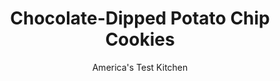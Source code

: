 ---
layout: ../../layouts/MarkdownPostLayout.astro
title: Chocolate-Dipped Potato Chip Cookies
author: America's Test Kitchen
pubDate: 2023-03-15
description: "Potato chips come in variations. Why shouldnt potato chip cookies?"
image_url: https://res.cloudinary.com/hksqkdlah/image/upload/ar_1:1,c_fill,dpr_2.0,f_auto,fl_lossy.progressive.strip_profile,g_faces:auto,q_auto:low,w_344/10097_sfs-potatochipcookies-v2-13a
tags: ["Desserts or Baked Goods","American","Cookies","Holiday","4th of July"]
calories: 3229
protein: 1
carbohydrates: 14
fats: 
fiber: 
ingredients: ["3/4 cup (3 3/4 ounces), all-purpose flour","1 1/2 ounces reduced-fat, potato chips, crushed fine (1/2 cup)","1/4 cup, pecans, toasted and chopped fine","1/4 teaspoon, salt","8 tablespoons, unsalted butter, cut into 8 pieces, softened but still cool","1/4 cup (1 3/4 ounces), granulated sugar","1/4 cup (1 ounce), confectioners' sugar","1 , large egg yolk","1/2 teaspoon, vanilla extract","10 ounces, bittersweet chocolate, chopped fine","1 tablespoon, coarse sea salt, such as Maldon"]
serves: 24
time: "1½ hours"
instructions: ["Adjust oven rack to middle position and heat oven to 350 degrees. Line 2 rimmed baking sheets with parchment paper. Combine flour, potato chips, pecans, and salt in bowl.","Using stand mixer fitted with paddle, beat butter, granulated sugar, and confectioners’ sugar on medium-high speed until pale and fluffy, about 3 minutes. Add egg yolk and vanilla and beat until combined. Reduce speed to low and slowly add flour mixture in 3 additions. Roll dough into 1-inch balls and space 3 inches apart on baking sheets. Flatten dough balls to ¼-inch thickness with bottom of floured drinking glass.","Bake, 1 sheet at a time, until cookies are just set and lightly browned on bottom, 10 to 13 minutes, rotating sheet halfway through baking. Let cookies cool completely on sheets, about 15 minutes.","Microwave chocolate in bowl at 50 percent power, stirring occasionally, until melted, 2 to 4 minutes. Carefully dip half of each cooled cookie in chocolate, scraping off excess with finger, and place on parchment paper–lined baking sheet. Sprinkle coarse salt over warm chocolate and refrigerate until chocolate sets, about 15 minutes. Serve."]
nutrition: ["66 mg Potassium","28 mg Phosphorus","7 mg Calcium","16 mg Magnesium","63 mg Sodium","8 g Fat","2 g Monounsaturated","17 mg Cholesterol","4 g Saturated","6 µg Folic acid","4 µg Folate (food)","9 g Sugars","1 µg Vitamin K","1 g Water","14 g Carbs","16 µg Folate equivalent (total)","1 g Protein","35 µg Vitamin A","134 kcal Energy","9 g Sugars, added","3229 calories"]
notes: "Cape Cod 40% Reduced Fat Potato Chips is the test kitchen favorite among reduced-fat chips. In this recipe, they make for extremely crunchy cookies. To prevent sticking, dip the drinking glass in flour before flattening each cookie. Toast the pecans in a small, dry skillet over medium heat, shaking the skillet often, until they begin to darken, three to five minutes.&nbsp;"
---
